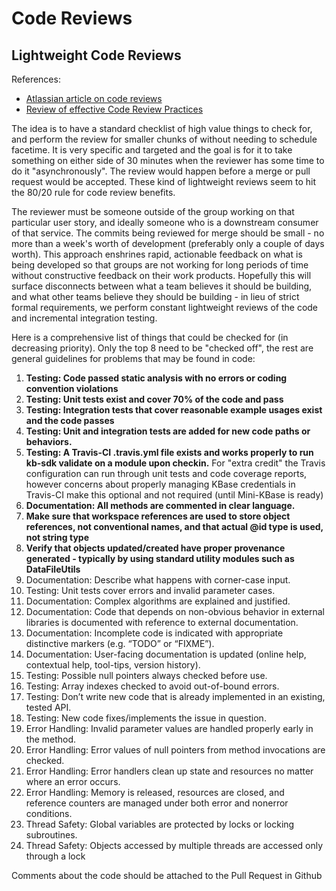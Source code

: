 # Code Reviews #

## Lightweight Code Reviews ##

References:
* [Atlassian article on code reviews](https://www.atlassian.com/agile/code-reviews)
* [Review of effective Code Review Practices](http://www.ibm.com/developerworks/rational/library/11-proven-practices-for-peer-review/)

The idea is to have a standard checklist of high value things to check for, and perform the review for smaller chunks of without needing to schedule facetime. It is very specific and targeted and the goal is for it to take something on either side of 30 minutes when the reviewer has some time to do it "asynchronously". The review would happen before a merge or pull request would be 
accepted. These kind of lightweight reviews seem to hit the 80/20 rule for code review benefits.

The reviewer must be someone outside of the group working on that particular user story, and ideally someone who is a downstream consumer of that service. The commits being reviewed for merge should be small - no more than a week's worth of development (preferably only a couple of days worth). This approach enshrines rapid, actionable feedback on what is being developed so that groups are not working for long periods of time without constructive feedback on their work products. Hopefully this will surface disconnects between what a team believes it should be building, and what other teams believe they should be building - in lieu of strict formal requirements, we perform constant lightweight reviews of the code and incremental integration testing.

 Here is a comprehensive list of things that could be checked for (in decreasing priority). Only the top 8 need to be "checked off", the rest are general guidelines for problems that may be found in code:

1. **Testing: Code passed static analysis with no errors or coding convention violations**
2. **Testing: Unit tests exist and cover 70% of the code and pass**
3. **Testing: Integration tests that cover reasonable example usages exist and the code passes**
4. **Testing: Unit and integration tests are added for new code paths or behaviors.**
5. **Testing: A Travis-CI .travis.yml file exists and works properly to run kb-sdk validate on a module upon checkin.** For "extra credit" the Travis configuration can run through unit tests and code coverage reports, however concerns about properly managing KBase credentials in Travis-CI make this optional and not required (until Mini-KBase is ready)
5. **Documentation: All methods are commented in clear language.**
5. **Make sure that workspace references are used to store object references, not conventional names, and that actual @id type is used, not string type**
5. **Verify that objects updated/created have proper provenance generated - typically by using standard utility modules such as DataFileUtils**
6. Documentation: Describe what happens with corner-case input.
7. Testing: Unit tests cover errors and invalid parameter cases.
8. Documentation: Complex algorithms are explained and justified.
9. Documentation: Code that depends on non-obvious behavior in external libraries is documented with reference to external documentation.
10. Documentation: Incomplete code is indicated with appropriate distinctive markers (e.g. “TODO” or “FIXME”).
11. Documentation: User-facing documentation is updated (online help, contextual help, tool-tips, version history).
12. Testing: Possible null pointers always checked before use.
13. Testing: Array indexes checked to avoid out-of-bound errors.
14. Testing: Don’t write new code that is already implemented in an existing, tested API.
15. Testing: New code fixes/implements the issue in question.
16. Error Handling: Invalid parameter values are handled properly early in the method.
17. Error Handling: Error values of null pointers from method invocations are checked.
18. Error Handling: Error handlers clean up state and resources no matter where an error occurs.
19. Error Handling: Memory is released, resources are closed, and reference counters are managed under both error and nonerror conditions.
20. Thread Safety: Global variables are protected by locks or locking subroutines.
21. Thread Safety: Objects accessed by multiple threads are accessed only through a lock

Comments about the code should be attached to the Pull Request in Github
